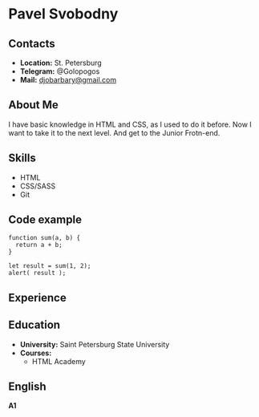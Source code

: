 # Pavel Svobodny
## Contacts
  * **Location:** St. Petersburg
  * **Telegram:** @Golopogos
  * **Mail:** djobarbary@gmail.com
## About Me
I have basic knowledge in HTML and CSS, as I used to do it before. 
Now I want to take it to the next level. 
And get to the Junior Frotn-end.
## Skills
  * HTML
  * CSS/SASS
  * Git
## Code example
```
function sum(a, b) {
  return a + b;
}

let result = sum(1, 2);
alert( result );
```
## Experience
## Education
  * **University:** Saint Petersburg State University
  * **Courses:**
    * HTML Academy
## English 
**A1**
